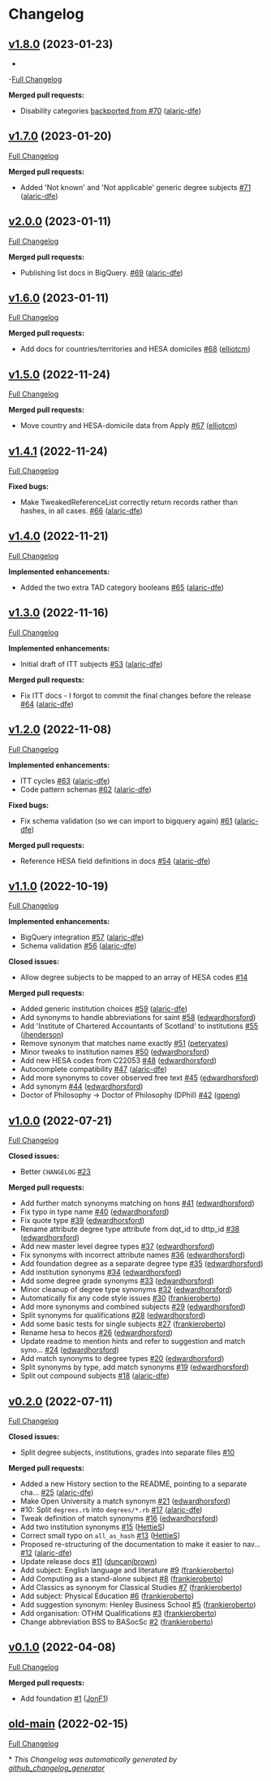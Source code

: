 # Changelog

## [v1.8.0](https://github.com/DFE-Digital/dfe-reference-data/tree/v1.8.0) (2023-01-23)
-
-[Full Changelog](https://github.com/DFE-Digital/dfe-reference-data/compare/v1.7.0...v1.8.0)

**Merged pull requests:**

- Disability categories [backported from \#70](https://github.com/DFE-Digital/dfe-reference-data/pull/70) ([alaric-dfe](https://github.com/alaric-dfe))

## [v1.7.0](https://github.com/DFE-Digital/dfe-reference-data/tree/v1.7.0) (2023-01-20)

[Full Changelog](https://github.com/DFE-Digital/dfe-reference-data/compare/v2.0.0...v1.7.0)

**Merged pull requests:**

- Added 'Not known' and 'Not applicable' generic degree subjects [\#71](https://github.com/DFE-Digital/dfe-reference-data/pull/71) ([alaric-dfe](https://github.com/alaric-dfe))

## [v2.0.0](https://github.com/DFE-Digital/dfe-reference-data/tree/v2.0.0) (2023-01-11)

[Full Changelog](https://github.com/DFE-Digital/dfe-reference-data/compare/v1.6.0...v2.0.0)

**Merged pull requests:**

- Publishing list docs in BigQuery. [\#69](https://github.com/DFE-Digital/dfe-reference-data/pull/69) ([alaric-dfe](https://github.com/alaric-dfe))

## [v1.6.0](https://github.com/DFE-Digital/dfe-reference-data/tree/v1.6.0) (2023-01-11)

[Full Changelog](https://github.com/DFE-Digital/dfe-reference-data/compare/v1.5.0...v1.6.0)

**Merged pull requests:**

- Add docs for countries/territories and HESA domiciles [\#68](https://github.com/DFE-Digital/dfe-reference-data/pull/68) ([elliotcm](https://github.com/elliotcm))

## [v1.5.0](https://github.com/DFE-Digital/dfe-reference-data/tree/v1.5.0) (2022-11-24)

[Full Changelog](https://github.com/DFE-Digital/dfe-reference-data/compare/v1.4.1...v1.5.0)

**Merged pull requests:**

- Move country and HESA-domicile data from Apply [\#67](https://github.com/DFE-Digital/dfe-reference-data/pull/67) ([elliotcm](https://github.com/elliotcm))

## [v1.4.1](https://github.com/DFE-Digital/dfe-reference-data/tree/v1.4.1) (2022-11-24)

[Full Changelog](https://github.com/DFE-Digital/dfe-reference-data/compare/v1.4.0...v1.4.1)

**Fixed bugs:**

- Make TweakedReferenceList correctly return records rather than hashes, in all cases. [\#66](https://github.com/DFE-Digital/dfe-reference-data/pull/66) ([alaric-dfe](https://github.com/alaric-dfe))

## [v1.4.0](https://github.com/DFE-Digital/dfe-reference-data/tree/v1.4.0) (2022-11-21)

[Full Changelog](https://github.com/DFE-Digital/dfe-reference-data/compare/v1.3.0...v1.4.0)

**Implemented enhancements:**

- Added the two extra TAD category booleans [\#65](https://github.com/DFE-Digital/dfe-reference-data/pull/65) ([alaric-dfe](https://github.com/alaric-dfe))

## [v1.3.0](https://github.com/DFE-Digital/dfe-reference-data/tree/v1.3.0) (2022-11-16)

[Full Changelog](https://github.com/DFE-Digital/dfe-reference-data/compare/v1.2.0...v1.3.0)

**Implemented enhancements:**

- Initial draft of ITT subjects [\#53](https://github.com/DFE-Digital/dfe-reference-data/pull/53) ([alaric-dfe](https://github.com/alaric-dfe))

**Merged pull requests:**

- Fix ITT docs - I forgot to commit the final changes before the release [\#64](https://github.com/DFE-Digital/dfe-reference-data/pull/64) ([alaric-dfe](https://github.com/alaric-dfe))

## [v1.2.0](https://github.com/DFE-Digital/dfe-reference-data/tree/v1.2.0) (2022-11-08)

[Full Changelog](https://github.com/DFE-Digital/dfe-reference-data/compare/v1.1.0...v1.2.0)

**Implemented enhancements:**

- ITT cycles [\#63](https://github.com/DFE-Digital/dfe-reference-data/pull/63) ([alaric-dfe](https://github.com/alaric-dfe))
- Code pattern schemas [\#62](https://github.com/DFE-Digital/dfe-reference-data/pull/62) ([alaric-dfe](https://github.com/alaric-dfe))

**Fixed bugs:**

- Fix schema validation \(so we can import to bigquery again\) [\#61](https://github.com/DFE-Digital/dfe-reference-data/pull/61) ([alaric-dfe](https://github.com/alaric-dfe))

**Merged pull requests:**

- Reference HESA field definitions in docs [\#54](https://github.com/DFE-Digital/dfe-reference-data/pull/54) ([alaric-dfe](https://github.com/alaric-dfe))

## [v1.1.0](https://github.com/DFE-Digital/dfe-reference-data/tree/v1.1.0) (2022-10-19)

[Full Changelog](https://github.com/DFE-Digital/dfe-reference-data/compare/v1.0.0...v1.1.0)

**Implemented enhancements:**

- BigQuery integration [\#57](https://github.com/DFE-Digital/dfe-reference-data/pull/57) ([alaric-dfe](https://github.com/alaric-dfe))
- Schema validation [\#56](https://github.com/DFE-Digital/dfe-reference-data/pull/56) ([alaric-dfe](https://github.com/alaric-dfe))

**Closed issues:**

- Allow degree subjects to be mapped to an array of HESA codes [\#14](https://github.com/DFE-Digital/dfe-reference-data/issues/14)

**Merged pull requests:**

- Added generic institution choices [\#59](https://github.com/DFE-Digital/dfe-reference-data/pull/59) ([alaric-dfe](https://github.com/alaric-dfe))
- Add synonyms to handle abbreviations for saint [\#58](https://github.com/DFE-Digital/dfe-reference-data/pull/58) ([edwardhorsford](https://github.com/edwardhorsford))
- Add 'Institute of Chartered Accountants of Scotland' to institutions [\#55](https://github.com/DFE-Digital/dfe-reference-data/pull/55) ([jhenderson](https://github.com/jhenderson))
- Remove synonym that matches name exactly [\#51](https://github.com/DFE-Digital/dfe-reference-data/pull/51) ([peteryates](https://github.com/peteryates))
- Minor tweaks to institution names [\#50](https://github.com/DFE-Digital/dfe-reference-data/pull/50) ([edwardhorsford](https://github.com/edwardhorsford))
- Add new HESA codes from C22053 [\#48](https://github.com/DFE-Digital/dfe-reference-data/pull/48) ([edwardhorsford](https://github.com/edwardhorsford))
- Autocomplete compatibility [\#47](https://github.com/DFE-Digital/dfe-reference-data/pull/47) ([alaric-dfe](https://github.com/alaric-dfe))
- Add more synonyms to cover observed free text [\#45](https://github.com/DFE-Digital/dfe-reference-data/pull/45) ([edwardhorsford](https://github.com/edwardhorsford))
- Add synonym [\#44](https://github.com/DFE-Digital/dfe-reference-data/pull/44) ([edwardhorsford](https://github.com/edwardhorsford))
- Doctor of Philosophy -\> Doctor of Philosophy \(DPhil\) [\#42](https://github.com/DFE-Digital/dfe-reference-data/pull/42) ([gpeng](https://github.com/gpeng))

## [v1.0.0](https://github.com/DFE-Digital/dfe-reference-data/tree/v1.0.0) (2022-07-21)

[Full Changelog](https://github.com/DFE-Digital/dfe-reference-data/compare/v0.2.0...v1.0.0)

**Closed issues:**

- Better `CHANGELOG` [\#23](https://github.com/DFE-Digital/dfe-reference-data/issues/23)

**Merged pull requests:**

- Add further match synonyms matching on hons [\#41](https://github.com/DFE-Digital/dfe-reference-data/pull/41) ([edwardhorsford](https://github.com/edwardhorsford))
- Fix typo in type name [\#40](https://github.com/DFE-Digital/dfe-reference-data/pull/40) ([edwardhorsford](https://github.com/edwardhorsford))
- Fix quote type [\#39](https://github.com/DFE-Digital/dfe-reference-data/pull/39) ([edwardhorsford](https://github.com/edwardhorsford))
- Rename attribute degree type attribute from dqt\_id to dttp\_id [\#38](https://github.com/DFE-Digital/dfe-reference-data/pull/38) ([edwardhorsford](https://github.com/edwardhorsford))
- Add new master level degree types [\#37](https://github.com/DFE-Digital/dfe-reference-data/pull/37) ([edwardhorsford](https://github.com/edwardhorsford))
- Fix synonyms with incorrect attribute names [\#36](https://github.com/DFE-Digital/dfe-reference-data/pull/36) ([edwardhorsford](https://github.com/edwardhorsford))
- Add foundation degree as a separate degree type [\#35](https://github.com/DFE-Digital/dfe-reference-data/pull/35) ([edwardhorsford](https://github.com/edwardhorsford))
- Add institution synonyms [\#34](https://github.com/DFE-Digital/dfe-reference-data/pull/34) ([edwardhorsford](https://github.com/edwardhorsford))
- Add some degree grade synonyms [\#33](https://github.com/DFE-Digital/dfe-reference-data/pull/33) ([edwardhorsford](https://github.com/edwardhorsford))
- Minor cleanup of degree type synonyms [\#32](https://github.com/DFE-Digital/dfe-reference-data/pull/32) ([edwardhorsford](https://github.com/edwardhorsford))
- Automatically fix any code style issues [\#30](https://github.com/DFE-Digital/dfe-reference-data/pull/30) ([frankieroberto](https://github.com/frankieroberto))
- Add more synonyms and combined subjects [\#29](https://github.com/DFE-Digital/dfe-reference-data/pull/29) ([edwardhorsford](https://github.com/edwardhorsford))
- Split synonyms for qualifications [\#28](https://github.com/DFE-Digital/dfe-reference-data/pull/28) ([edwardhorsford](https://github.com/edwardhorsford))
- Add some basic tests for single subjects [\#27](https://github.com/DFE-Digital/dfe-reference-data/pull/27) ([frankieroberto](https://github.com/frankieroberto))
- Rename hesa to hecos [\#26](https://github.com/DFE-Digital/dfe-reference-data/pull/26) ([edwardhorsford](https://github.com/edwardhorsford))
- Update readme to mention hints and refer to suggestion and match syno… [\#24](https://github.com/DFE-Digital/dfe-reference-data/pull/24) ([edwardhorsford](https://github.com/edwardhorsford))
- Add match synonyms to degree types [\#20](https://github.com/DFE-Digital/dfe-reference-data/pull/20) ([edwardhorsford](https://github.com/edwardhorsford))
- Split synonyms by type, add match synonyms [\#19](https://github.com/DFE-Digital/dfe-reference-data/pull/19) ([edwardhorsford](https://github.com/edwardhorsford))
- Split out compound subjects [\#18](https://github.com/DFE-Digital/dfe-reference-data/pull/18) ([alaric-dfe](https://github.com/alaric-dfe))

## [v0.2.0](https://github.com/DFE-Digital/dfe-reference-data/tree/v0.2.0) (2022-07-11)

[Full Changelog](https://github.com/DFE-Digital/dfe-reference-data/compare/v0.1.0...v0.2.0)

**Closed issues:**

- Split degree subjects, institutions, grades into separate files [\#10](https://github.com/DFE-Digital/dfe-reference-data/issues/10)

**Merged pull requests:**

- Added a new History section to the README, pointing to a separate cha… [\#25](https://github.com/DFE-Digital/dfe-reference-data/pull/25) ([alaric-dfe](https://github.com/alaric-dfe))
- Make Open University a match synonym [\#21](https://github.com/DFE-Digital/dfe-reference-data/pull/21) ([edwardhorsford](https://github.com/edwardhorsford))
- \#10: Split `degrees.rb` into `degrees/*.rb` [\#17](https://github.com/DFE-Digital/dfe-reference-data/pull/17) ([alaric-dfe](https://github.com/alaric-dfe))
- Tweak definition of match synonyms [\#16](https://github.com/DFE-Digital/dfe-reference-data/pull/16) ([edwardhorsford](https://github.com/edwardhorsford))
- Add two institution synonyms [\#15](https://github.com/DFE-Digital/dfe-reference-data/pull/15) ([HettieS](https://github.com/HettieS))
- Correct small typo on `all_as_hash` [\#13](https://github.com/DFE-Digital/dfe-reference-data/pull/13) ([HettieS](https://github.com/HettieS))
- Proposed re-structuring of the documentation to make it easier to nav… [\#12](https://github.com/DFE-Digital/dfe-reference-data/pull/12) ([alaric-dfe](https://github.com/alaric-dfe))
- Update release docs [\#11](https://github.com/DFE-Digital/dfe-reference-data/pull/11) ([duncanjbrown](https://github.com/duncanjbrown))
- Add subject: English language and literature [\#9](https://github.com/DFE-Digital/dfe-reference-data/pull/9) ([frankieroberto](https://github.com/frankieroberto))
- Add Computing as a stand-alone subject [\#8](https://github.com/DFE-Digital/dfe-reference-data/pull/8) ([frankieroberto](https://github.com/frankieroberto))
- Add Classics as synonym for Classical Studies [\#7](https://github.com/DFE-Digital/dfe-reference-data/pull/7) ([frankieroberto](https://github.com/frankieroberto))
- Add subject: Physical Education [\#6](https://github.com/DFE-Digital/dfe-reference-data/pull/6) ([frankieroberto](https://github.com/frankieroberto))
- Add suggestion synonym: Henley Business School [\#5](https://github.com/DFE-Digital/dfe-reference-data/pull/5) ([frankieroberto](https://github.com/frankieroberto))
- Add organisation: OTHM Qualifications [\#3](https://github.com/DFE-Digital/dfe-reference-data/pull/3) ([frankieroberto](https://github.com/frankieroberto))
- Change abbreviation BSS to BASocSc [\#2](https://github.com/DFE-Digital/dfe-reference-data/pull/2) ([frankieroberto](https://github.com/frankieroberto))

## [v0.1.0](https://github.com/DFE-Digital/dfe-reference-data/tree/v0.1.0) (2022-04-08)

[Full Changelog](https://github.com/DFE-Digital/dfe-reference-data/compare/old-main...v0.1.0)

**Merged pull requests:**

- Add foundation [\#1](https://github.com/DFE-Digital/dfe-reference-data/pull/1) ([JonF1](https://github.com/JonF1))

## [old-main](https://github.com/DFE-Digital/dfe-reference-data/tree/old-main) (2022-02-15)

[Full Changelog](https://github.com/DFE-Digital/dfe-reference-data/compare/03af38681e06c4cb1df017c1b20dc939e012908c...old-main)



\* *This Changelog was automatically generated by [github_changelog_generator](https://github.com/github-changelog-generator/github-changelog-generator)*
